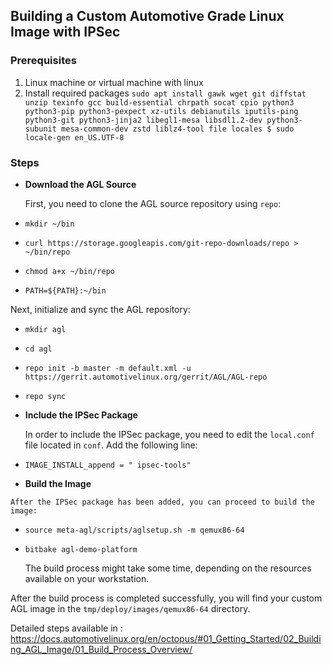 
## Building a Custom Automotive Grade Linux Image with IPSec

### Prerequisites

1.  Linux machine or virtual machine with linux
2.  Install required packages
`sudo apt install gawk wget git diffstat unzip texinfo gcc build-essential chrpath socat cpio python3 python3-pip python3-pexpect xz-utils debianutils iputils-ping python3-git python3-jinja2 libegl1-mesa libsdl1.2-dev python3-subunit mesa-common-dev zstd liblz4-tool file locales
$ sudo locale-gen en_US.UTF-8` 
    

### Steps

 -  **Download the AGL Source**
    
    First, you need to clone the AGL source repository using `repo`:
 - `mkdir ~/bin`
 - `curl https://storage.googleapis.com/git-repo-downloads/repo > ~/bin/repo`
 - `chmod a+x ~/bin/repo`
 - `PATH=${PATH}:~/bin` 

Next, initialize and sync the AGL repository:



 -   `mkdir agl`
 - `cd agl`
 - `repo init -b master -m default.xml -u https://gerrit.automotivelinux.org/gerrit/AGL/AGL-repo`
 - `repo sync`
    
-   **Include the IPSec Package**
    
    In order to include the IPSec package, you need to edit the `local.conf` file located in `conf`. Add the following line:
    

    
 -   `IMAGE_INSTALL_append = " ipsec-tools"` 
    
 -   **Build the Image**
    
    After the IPSec package has been added, you can proceed to build the image:
 
 
 - `source meta-agl/scripts/aglsetup.sh -m qemux86-64`
 - `bitbake agl-demo-platform` 
    
    
    The build process might take some time, depending on the resources available on your workstation.
    

After the build process is completed successfully, you will find your custom AGL image in the `tmp/deploy/images/qemux86-64` directory.

Detailed steps available in :
https://docs.automotivelinux.org/en/octopus/#01_Getting_Started/02_Building_AGL_Image/01_Build_Process_Overview/

